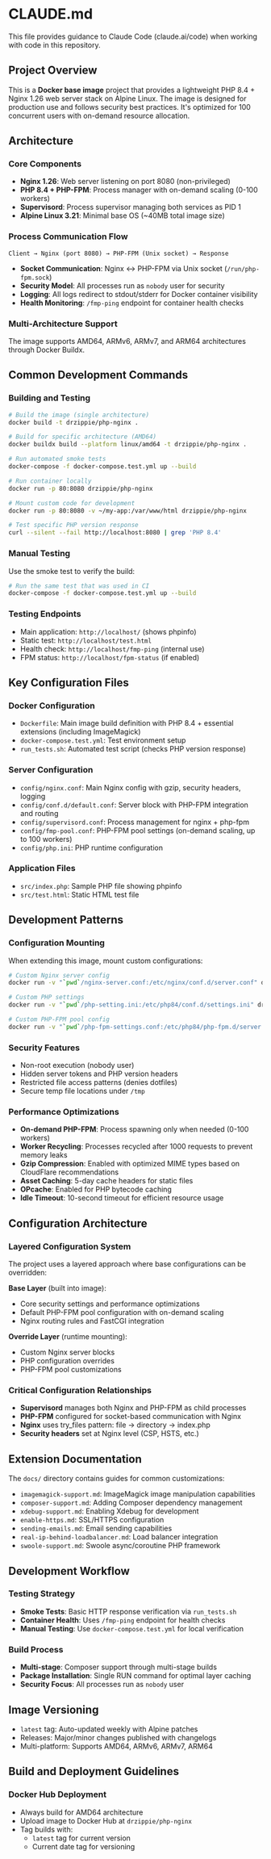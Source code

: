 # CLAUDE.md

This file provides guidance to Claude Code (claude.ai/code) when working with code in this repository.

## Project Overview

This is a **Docker base image** project that provides a lightweight PHP 8.4 + Nginx 1.26 web server stack on Alpine Linux. The image is designed for production use and follows security best practices. It's optimized for 100 concurrent users with on-demand resource allocation.

## Architecture

### Core Components
- **Nginx 1.26**: Web server listening on port 8080 (non-privileged)
- **PHP 8.4 + PHP-FPM**: Process manager with on-demand scaling (0-100 workers)
- **Supervisord**: Process supervisor managing both services as PID 1
- **Alpine Linux 3.21**: Minimal base OS (~40MB total image size)

### Process Communication Flow
```
Client → Nginx (port 8080) → PHP-FPM (Unix socket) → Response
```
- **Socket Communication**: Nginx ↔ PHP-FPM via Unix socket (`/run/php-fpm.sock`)
- **Security Model**: All processes run as `nobody` user for security
- **Logging**: All logs redirect to stdout/stderr for Docker container visibility
- **Health Monitoring**: `/fmp-ping` endpoint for container health checks

### Multi-Architecture Support
The image supports AMD64, ARMv6, ARMv7, and ARM64 architectures through Docker Buildx.

## Common Development Commands

### Building and Testing
```bash
# Build the image (single architecture)
docker build -t drzippie/php-nginx .

# Build for specific architecture (AMD64)
docker buildx build --platform linux/amd64 -t drzippie/php-nginx .

# Run automated smoke tests
docker-compose -f docker-compose.test.yml up --build

# Run container locally
docker run -p 80:8080 drzippie/php-nginx

# Mount custom code for development
docker run -p 80:8080 -v ~/my-app:/var/www/html drzippie/php-nginx

# Test specific PHP version response
curl --silent --fail http://localhost:8080 | grep 'PHP 8.4'
```

### Manual Testing
Use the smoke test to verify the build:
```bash
# Run the same test that was used in CI
docker-compose -f docker-compose.test.yml up --build
```

### Testing Endpoints
- Main application: `http://localhost/` (shows phpinfo)
- Static test: `http://localhost/test.html`
- Health check: `http://localhost/fmp-ping` (internal use)
- FPM status: `http://localhost/fpm-status` (if enabled)

## Key Configuration Files

### Docker Configuration
- `Dockerfile`: Main image build definition with PHP 8.4 + essential extensions (including ImageMagick)
- `docker-compose.test.yml`: Test environment setup
- `run_tests.sh`: Automated test script (checks PHP version response)

### Server Configuration  
- `config/nginx.conf`: Main Nginx config with gzip, security headers, logging
- `config/conf.d/default.conf`: Server block with PHP-FPM integration and routing
- `config/supervisord.conf`: Process management for nginx + php-fpm
- `config/fmp-pool.conf`: PHP-FPM pool settings (on-demand scaling, up to 100 workers)
- `config/php.ini`: PHP runtime configuration

### Application Files
- `src/index.php`: Sample PHP file showing phpinfo  
- `src/test.html`: Static HTML test file

## Development Patterns

### Configuration Mounting
When extending this image, mount custom configurations:
```bash
# Custom Nginx server config
docker run -v "`pwd`/nginx-server.conf:/etc/nginx/conf.d/server.conf" drzippie/php-nginx

# Custom PHP settings
docker run -v "`pwd`/php-setting.ini:/etc/php84/conf.d/settings.ini" drzippie/php-nginx  

# Custom PHP-FPM pool config
docker run -v "`pwd`/php-fpm-settings.conf:/etc/php84/php-fpm.d/server.conf" drzippie/php-nginx
```

### Security Features
- Non-root execution (nobody user)
- Hidden server tokens and PHP version headers
- Restricted file access patterns (denies dotfiles)
- Secure temp file locations under `/tmp`

### Performance Optimizations  
- **On-demand PHP-FPM**: Process spawning only when needed (0-100 workers)
- **Worker Recycling**: Processes recycled after 1000 requests to prevent memory leaks
- **Gzip Compression**: Enabled with optimized MIME types based on CloudFlare recommendations
- **Asset Caching**: 5-day cache headers for static files
- **OPcache**: Enabled for PHP bytecode caching
- **Idle Timeout**: 10-second timeout for efficient resource usage

## Configuration Architecture

### Layered Configuration System
The project uses a layered approach where base configurations can be overridden:

**Base Layer** (built into image):
- Core security settings and performance optimizations
- Default PHP-FPM pool configuration with on-demand scaling
- Nginx routing rules and FastCGI integration

**Override Layer** (runtime mounting):
- Custom Nginx server blocks
- PHP configuration overrides
- PHP-FPM pool customizations

### Critical Configuration Relationships
- **Supervisord** manages both Nginx and PHP-FPM as child processes
- **PHP-FPM** configured for socket-based communication with Nginx
- **Nginx** uses try_files pattern: file → directory → index.php
- **Security headers** set at Nginx level (CSP, HSTS, etc.)

## Extension Documentation

The `docs/` directory contains guides for common customizations:
- `imagemagick-support.md`: ImageMagick image manipulation capabilities
- `composer-support.md`: Adding Composer dependency management
- `xdebug-support.md`: Enabling Xdebug for development  
- `enable-https.md`: SSL/HTTPS configuration
- `sending-emails.md`: Email sending capabilities
- `real-ip-behind-loadbalancer.md`: Load balancer integration
- `swoole-support.md`: Swoole async/coroutine PHP framework

## Development Workflow

### Testing Strategy
- **Smoke Tests**: Basic HTTP response verification via `run_tests.sh`
- **Container Health**: Uses `/fmp-ping` endpoint for health checks
- **Manual Testing**: Use `docker-compose.test.yml` for local verification

### Build Process
- **Multi-stage**: Composer support through multi-stage builds
- **Package Installation**: Single RUN command for optimal layer caching
- **Security Focus**: All processes run as `nobody` user

## Image Versioning

- `latest` tag: Auto-updated weekly with Alpine patches
- Releases: Major/minor changes published with changelogs
- Multi-platform: Supports AMD64, ARMv6, ARMv7, ARM64

## Build and Deployment Guidelines

### Docker Hub Deployment
- Always build for AMD64 architecture
- Upload image to Docker Hub at `drzippie/php-nginx`
- Tag builds with:
  * `latest` tag for current version
  * Current date tag for versioning